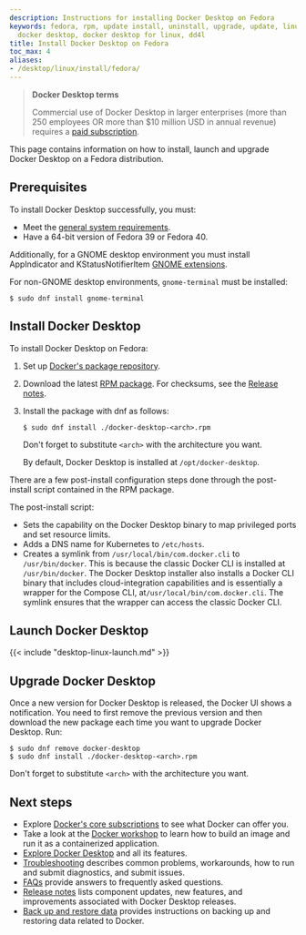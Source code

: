 ```yaml
---
description: Instructions for installing Docker Desktop on Fedora
keywords: fedora, rpm, update install, uninstall, upgrade, update, linux, desktop,
  docker desktop, docker desktop for linux, dd4l
title: Install Docker Desktop on Fedora
toc_max: 4
aliases:
- /desktop/linux/install/fedora/
---
```


> **Docker Desktop terms**
>
> Commercial use of Docker Desktop in larger enterprises (more than 250
> employees OR more than $10 million USD in annual revenue) requires a [paid
> subscription](https://www.docker.com/pricing/).

This page contains information on how to install, launch and upgrade Docker Desktop on a Fedora distribution.

## Prerequisites

To install Docker Desktop successfully, you must:

- Meet the [general system requirements](linux-install.md#general-system-requirements).
- Have a 64-bit version of Fedora 39 or Fedora 40.

Additionally, for a GNOME desktop environment you must install AppIndicator and KStatusNotifierItem [GNOME extensions](https://extensions.gnome.org/extension/615/appindicator-support/).

For non-GNOME desktop environments, `gnome-terminal` must be installed:

```console
$ sudo dnf install gnome-terminal
```

## Install Docker Desktop

To install Docker Desktop on Fedora:

1. Set up [Docker's package repository](../../engine/install/fedora.md#set-up-the-repository).

2. Download the latest [RPM package](https://desktop.docker.com/linux/main/amd64/docker-desktop-x86_64.rpm?utm_source=docker&utm_medium=webreferral&utm_campaign=docs-driven-download-linux-amd64). For checksums, see the [Release notes](../release-notes.md).

3. Install the package with dnf as follows:

   ```console
   $ sudo dnf install ./docker-desktop-<arch>.rpm
   ```

   Don't forget to substitute `<arch>` with the architecture you want.

   By default, Docker Desktop is installed at `/opt/docker-desktop`.

There are a few post-install configuration steps done through the post-install script contained in the RPM package.

The post-install script:

- Sets the capability on the Docker Desktop binary to map privileged ports and set resource limits.
- Adds a DNS name for Kubernetes to `/etc/hosts`.
- Creates a symlink from `/usr/local/bin/com.docker.cli` to `/usr/bin/docker`.
  This is because the classic Docker CLI is installed at `/usr/bin/docker`. The Docker Desktop installer also installs a Docker CLI binary that includes cloud-integration capabilities and is essentially a wrapper for the Compose CLI, at`/usr/local/bin/com.docker.cli`. The symlink ensures that the wrapper can access the classic Docker CLI. 

## Launch Docker Desktop

{{< include "desktop-linux-launch.md" >}}

## Upgrade Docker Desktop

Once a new version for Docker Desktop is released, the Docker UI shows a notification.
You need to first remove the previous version and then download the new package each time you want to upgrade Docker Desktop. Run:

```console
$ sudo dnf remove docker-desktop
$ sudo dnf install ./docker-desktop-<arch>.rpm
```

Don't forget to substitute `<arch>` with the architecture you want.

## Next steps

- Explore [Docker's core subscriptions](https://www.docker.com/pricing/) to see what Docker can offer you.
- Take a look at the [Docker workshop](/get-started/workshop/_index.md) to learn how to build an image and run it as a containerized application.
- [Explore Docker Desktop](../use-desktop/index.md) and all its features.
- [Troubleshooting](../troubleshoot/overview.md) describes common problems, workarounds, how to run and submit diagnostics, and submit issues.
- [FAQs](../faqs/general.md) provide answers to frequently asked questions.
- [Release notes](../release-notes.md) lists component updates, new features, and improvements associated with Docker Desktop releases.
- [Back up and restore data](../backup-and-restore.md) provides instructions
  on backing up and restoring data related to Docker.
